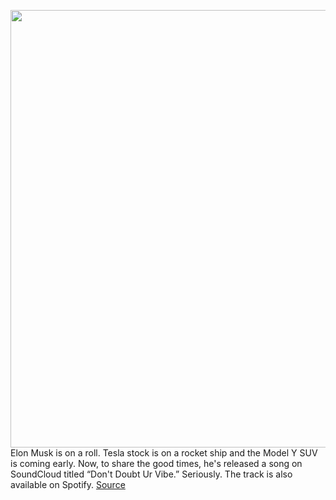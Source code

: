 <img src='https://cdn.vox-cdn.com/thumbor/ARgLW7OsXJ6YEpY8leiXdvIZfOM=/365x0:1989x932/1200x800/filters:focal(1257x705:1583x1031)/cdn.vox-cdn.com/uploads/chorus_image/image/66225034/EPltySVUUAAxfew.0.jpeg' width='700px' /><br/>
Elon Musk is on a roll. Tesla stock is on a rocket ship and the Model Y SUV is coming early. Now, to share the good times, he's released a song on SoundCloud titled “Don't Doubt Ur Vibe.” Seriously. The track is also available on Spotify.
<a href='https://www.theverge.com/2020/1/31/21116427/elon-musk-song-edm-soundcloud'> Source <a/>